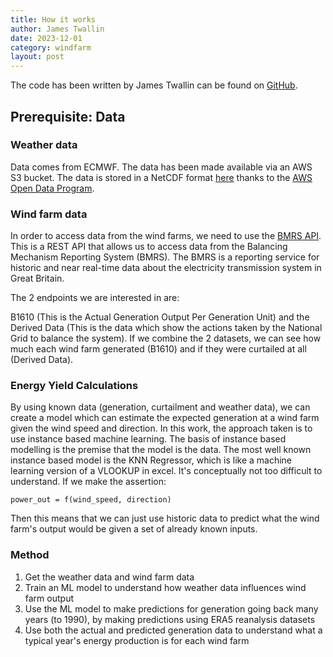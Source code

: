 ```yaml
---
title: How it works
author: James Twallin
date: 2023-12-01
category: windfarm
layout: post
---
```


The code has been written by James Twallin can be found on [GitHub][1]. 

## Prerequisite: Data

### Weather data

Data comes from ECMWF. The data has been made available via an AWS S3 bucket. The data is stored in a NetCDF format [here][2] thanks to the [AWS Open Data Program][2].


### Wind farm data

In order to access data from the wind farms, we need to use the [BMRS API](https://www.elexon.co.uk/guidance-note/bmrs-api-data-push-user-guide/). This is a REST API that allows us to access data from the Balancing Mechanism Reporting System (BMRS). The BMRS is a reporting service for historic and near real-time data about the electricity transmission system in Great Britain.

The 2 endpoints we are interested in are:

B1610 (This is the Actual Generation Output Per Generation Unit) and the Derived Data (This is the data which show the actions taken by the National Grid to balance the system). If we combine the 2 datasets, we can see how much each wind farm generated (B1610) and if they were curtailed at all (Derived Data).


### Energy Yield Calculations

By using known data (generation, curtailment and weather data), we can create a model which can estimate the expected generation at a wind farm given the wind speed and direction. In this work, the approach taken is to use instance based machine learning. The basis of instance based modelling is the premise that the model is the data. The most well known instance based model is the KNN Regressor, which is like a machine learning version of a VLOOKUP in excel. It's conceptually not too difficult to understand. If we make the assertion:

`power_out = f(wind_speed, direction)`

Then this means that we can just use historic data to predict what the wind farm's output would be given a set of already known inputs.

### Method

1. Get the weather data and wind farm data
2. Train an ML model to understand how weather data influences wind farm output
3. Use the ML model to make predictions for generation going back many years (to 1990), by making predictions using ERA5 reanalysis datasets
4. Use both the actual and predicted generation data to understand what a typical year's energy production is for each wind farm


[1]: https://github.com/JamesTwallin/BM_analysis
[2]: https://registry.opendata.aws/ecmwf-era5/